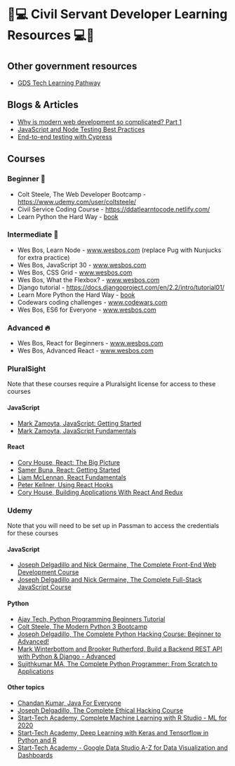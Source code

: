 
# 🔰💻 Civil Servant Developer Learning Resources 💻🔰

## Other government resources

* [GDS Tech Learning Pathway](https://gds-tech-learning-pathway.cloudapps.digital/#learning-pathways-at-gds)

## Blogs & Articles

* [Why is modern web development so complicated? Part 1](https://www.vrk.dev/2019/07/11/why-is-modern-web-development-so-complicated-a-long-yet-hasty-explanation-part-1/)
* [JavaScript and Node Testing Best Practices](https://github.com/goldbergyoni/javascript-testing-best-practices/blob/master/readme.md)
* [End-to-end testing with Cypress](https://youtu.be/VW7SFTE9SPI)

## Courses

### Beginner 👶

* Colt Steele, The Web Developer Bootcamp - https://www.udemy.com/user/coltsteele/
* Civil Service Coding Course - https://ddatlearntocode.netlify.com/
* Learn Python the Hard Way - [book](https://www.amazon.co.uk/Learn-Python-Hard-Way-Introduction/dp/0134692888/ref=pd_sim_14_2/259-2932589-9826438?_encoding=UTF8&pd_rd_i=0134692888&pd_rd_r=7e445ed2-9d27-4fe9-a993-b80baca3e763&pd_rd_w=CX9la&pd_rd_wg=Vdjwf&pf_rd_p=1b8636ae-4f21-4403-a813-e8849dd46de4&pf_rd_r=0KP9VXVBYZB1Y63ZMKA9&psc=1&refRID=0KP9VXVBYZB1Y63ZMKA9)

### Intermediate 👩

* Wes Bos, Learn Node - www.wesbos.com (replace Pug with Nunjucks for extra practice)
* Wes Bos, JavaScript 30 - www.wesbos.com
* Wes Bos, CSS Grid - www.wesbos.com
* Wes Bos, What the Flexbox? - www.wesbos.com
* Django tutorial - https://docs.djangoproject.com/en/2.2/intro/tutorial01/
* Learn More Python the Hard Way - [book](https://www.amazon.co.uk/Learn-More-Python-Hard-Way/dp/0134123484/ref=pd_bxgy_14_img_2/259-2932589-9826438?_encoding=UTF8&pd_rd_i=0134123484&pd_rd_r=2578a3af-cd09-472e-ab3c-a2d8b83d85df&pd_rd_w=6VY7l&pd_rd_wg=4Ie90&pf_rd_p=7a9d3b22-47b7-4932-be38-57f4219c3325&pf_rd_r=W7QGF06SKXHP5CJAFNXH&psc=1&refRID=W7QGF06SKXHP5CJAFNXH)
* Codewars coding challenges - www.codewars.com 
* Wes Bos, ES6 for Everyone - www.wesbos.com

### Advanced 🔥

* Wes Bos, React for Beginners - www.wesbos.com
* Wes Bos, Advanced React - www.wesbos.com

### PluralSight
Note that these courses require a Pluralsight license for access to these courses

#### JavaScript
* [Mark Zamoyta, JavaScript: Getting Started](https://app.pluralsight.com/library/courses/javascript-getting-started/table-of-contents)
* [Mark Zamoyta, JavaScript Fundamentals](https://app.pluralsight.com/library/courses/javascript-fundamentals/table-of-contents)

#### React
* [Cory House, React: The Big Picture](https://app.pluralsight.com/library/courses/react-big-picture/table-of-contents)
* [Samer Buna, React: Getting Started](https://app.pluralsight.com/library/courses/react-js-getting-started/table-of-contents)
* [Liam McLennan, React Fundamentals](https://app.pluralsight.com/library/courses/react-fundamentals-update/table-of-contents)
* [Peter Kellner, Using React Hooks](https://app.pluralsight.com/library/courses/using-react-hooks/table-of-contents)
* [Cory House, Building Applications With React And Redux](https://app.pluralsight.com/library/courses/react-redux-react-router-es6)

### Udemy
Note that you will need to be set up in Passman to access the credentials for these courses

#### JavaScript
* [Joseph Delgadillo and Nick Germaine, The Complete Front-End Web Development Course](https://www.udemy.com/course/front-end-web-development)
* [Joseph Delgadillo and Nick Germaine, The Complete Full-Stack JavaScript Course](https://www.udemy.com/course/full-stack-javascript/)

#### Python
* [Ajay Tech, Python Programming Beginners Tutorial](https://www.udemy.com/course/a-laymans-guide-to-python/)
* [Colt Steele, The Modern Python 3 Bootcamp](https://www.udemy.com/course/the-modern-python3-bootcamp/)
* [Joseph Delgadillo, The Complete Python Hacking Course: Beginner to Advanced!](https://www.udemy.com/course/ethical-hacking-python/)
* [Mark Winterbottom and Brooker Rutherford, Build a Backend REST API with Python & Django - Advanced](https://www.udemy.com/course/django-python-advanced/)
* [Sujithkumar MA, The Complete Python Programmer: From Scratch to Applications](https://www.udemy.com/course/the-complete-python-programmer-from-scratch-to-applications/)

#### Other topics
* [Chandan Kumar, Java For Everyone](https://www.udemy.com/course/java-for-everyone-zero-to-hero/)
* [Joseph Delgadillo, The Complete Ethical Hacking Course](https://www.udemy.com/course/ethical-hacking-professional/)
* [Start-Tech Academy, Complete Machine Learning with R Studio - ML for 2020](https://www.udemy.com/course/machine-learning-with-r-studio/)
* [Start-Tech Academy, Deep Learning with Keras and Tensorflow in Python and R](https://www.udemy.com/course/deep-learning-with-keras-and-tensorflow-in-python-and-r/)
* [Start-Tech Academy - Google Data Studio A-Z for Data Visualization and Dashboards](https://www.udemy.com/course/deep-learning-with-keras-and-tensorflow-in-python-and-r/)
